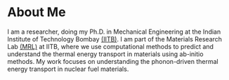 # About Me

I am a researcher, doing my Ph.D. in Mechanical Engineering at the Indian Institute of Technology Bombay [(IITB)](https://www.iitb.ac.in/). I am part of the Materials Research Lab [(MRL)](https://www.me.iitb.ac.in/~a_jain/) at IITB, where we use computational methods to predict and understand the thermal energy transport in materials using ab-initio methods. My work focuses on understanding the phonon-driven thermal energy transport in nuclear fuel materials.

<script src="http://code.jquery.com/jquery-1.4.2.min.js"></script> <script> var x = document.getElementsByClassName("site-footer-credits"); setTimeout(() => { x[0].remove(); }, 10); </script>
